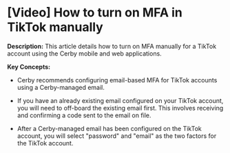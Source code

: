 # [Video] How to turn on MFA in TikTok manually

**Description:** This article details how to turn on MFA manually for a TikTok account using the Cerby mobile and web applications.

**Key Concepts:**

  * Cerby recommends configuring email-based MFA for TikTok accounts using a Cerby-managed email.

  * If you have an already existing email configured on your TikTok account, you will need to off-board the existing email first. This involves receiving and confirming a code sent to the email on file. 

  * After a Cerby-managed email has been configured on the TikTok account, you will select "password" and "email" as the two factors for the TikTok account.

  
​

